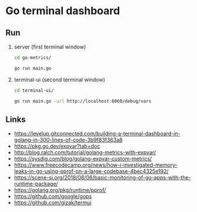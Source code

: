 
# Go terminal dashboard

## Run

1. server (first terminal window)

	```bash
	cd go-metrics/

	go run main.go
	```

1. terminal-ui (second terminal window)

	```bash
	cd terminal-ui/

	go run main.go -url http://localhost:6060/debug/vars
	```

## Links

- https://levelup.gitconnected.com/building-a-terminal-dashboard-in-golang-in-300-lines-of-code-3b9f83f363a8
- https://pkg.go.dev/expvar?tab=doc
- http://blog.ralch.com/tutorial/golang-metrics-with-expvar/
- https://sysdig.com/blog/golang-expvar-custom-metrics/
- https://www.freecodecamp.org/news/how-i-investigated-memory-leaks-in-go-using-pprof-on-a-large-codebase-4bec4325e192/
- https://scene-si.org/2018/08/06/basic-monitoring-of-go-apps-with-the-runtime-package/
- https://golang.org/pkg/runtime/pprof/
- https://github.com/google/gops
- https://github.com/gizak/termui

